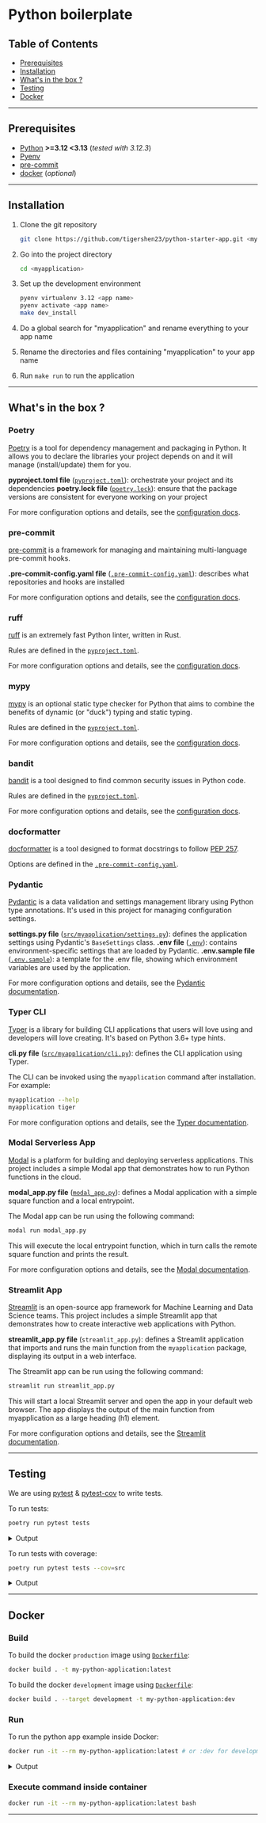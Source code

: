 # Python boilerplate

## Table of Contents

- [Prerequisites](#prerequisites)
- [Installation](#installation)
- [What's in the box ?](#whats-in-the-box-)
- [Testing](#testing)
- [Docker](#docker)

---

## Prerequisites

- [Python](https://www.python.org/downloads/) **>=3.12 <3.13** (_tested with 3.12.3_)
- [Pyenv](https://github.com/pyenv/pyenv)
- [pre-commit](https://pre-commit.com/#install)
- [docker](https://docs.docker.com/get-docker/) (_optional_)

---

## Installation

1. Clone the git repository

   ```bash
   git clone https://github.com/tigershen23/python-starter-app.git <myapplication>
   ```

2. Go into the project directory

   ```bash
   cd <myapplication>
   ```

3. Set up the development environment

   ```bash
   pyenv virtualenv 3.12 <app name>
   pyenv activate <app name>
   make dev_install
   ```

4. Do a global search for "myapplication" and rename everything to your app name

5. Rename the directories and files containing "myapplication" to your app name

6. Run `make run` to run the application

---

## What's in the box ?

### Poetry

[Poetry](https://python-poetry.org/) is a tool for dependency management and packaging in Python. It allows you to
declare the libraries your project depends on and it will manage (install/update) them for you.

**pyproject.toml file** ([`pyproject.toml`](pyproject.toml)): orchestrate your project and its dependencies
**poetry.lock file** ([`poetry.lock`](poetry.lock)): ensure that the package versions are consistent for everyone
working on your project

For more configuration options and details, see the [configuration docs](https://python-poetry.org/docs/).

### pre-commit

[pre-commit](https://pre-commit.com/) is a framework for managing and maintaining multi-language pre-commit hooks.

**.pre-commit-config.yaml file** ([`.pre-commit-config.yaml`](.pre-commit-config.yaml)): describes what repositories and
hooks are installed

For more configuration options and details, see the [configuration docs](https://pre-commit.com/).

### ruff

[ruff](https://github.com/charliermarsh/ruff) is an extremely fast Python linter, written in Rust.

Rules are defined in the [`pyproject.toml`](pyproject.toml).

For more configuration options and details, see the [configuration docs](https://github.com/charliermarsh/ruff#configuration).

### mypy

[mypy](http://mypy-lang.org/) is an optional static type checker for Python that aims to combine the benefits of
dynamic (or "duck") typing and static typing.

Rules are defined in the [`pyproject.toml`](pyproject.toml).

For more configuration options and details, see the [configuration docs](https://mypy.readthedocs.io/).

### bandit

[bandit](https://bandit.readthedocs.io/) is a tool designed to find common security issues in Python code.

Rules are defined in the [`pyproject.toml`](pyproject.toml).

For more configuration options and details, see the [configuration docs](https://bandit.readthedocs.io/).

### docformatter

[docformatter](https://github.com/PyCQA/docformatter) is a tool designed to format docstrings to
follow [PEP 257](https://peps.python.org/pep-0257/).

Options are defined in the [`.pre-commit-config.yaml`](.pre-commit-config.yaml).

### Pydantic

[Pydantic](https://docs.pydantic.dev/) is a data validation and settings management library using Python type annotations. It's used in this project for managing configuration settings.

**settings.py file** ([`src/myapplication/settings.py`](src/myapplication/settings.py)): defines the application settings using Pydantic's `BaseSettings` class.
**.env file** ([`.env`](.env)): contains environment-specific settings that are loaded by Pydantic.
**.env.sample file** ([`.env.sample`](.env.sample)): a template for the .env file, showing which environment variables are used by the application.

For more configuration options and details, see the [Pydantic documentation](https://docs.pydantic.dev/).

### Typer CLI

[Typer](https://typer.tiangolo.com/) is a library for building CLI applications that users will love using and developers will love creating. It's based on Python 3.6+ type hints.

**cli.py file** ([`src/myapplication/cli.py`](src/myapplication/cli.py)): defines the CLI application using Typer.

The CLI can be invoked using the `myapplication` command after installation. For example:

```bash
myapplication --help
myapplication tiger
```

For more configuration options and details, see the [Typer documentation](https://typer.tiangolo.com/).

### Modal Serverless App

[Modal](https://modal.com/) is a platform for building and deploying serverless applications. This project includes a simple Modal app that demonstrates how to run Python functions in the cloud.

**modal_app.py file** ([`modal_app.py`](modal_app.py)): defines a Modal application with a simple square function and a local entrypoint.

The Modal app can be run using the following command:

```bash
modal run modal_app.py
```

This will execute the local entrypoint function, which in turn calls the remote square function and prints the result.

For more configuration options and details, see the [Modal documentation](https://modal.com/docs).

### Streamlit App

[Streamlit](https://streamlit.io/) is an open-source app framework for Machine Learning and Data Science teams. This project includes a simple Streamlit app that demonstrates how to create interactive web applications with Python.

**streamlit_app.py file** (`streamlit_app.py`): defines a Streamlit application that imports and runs the main function from the `myapplication` package, displaying its output in a web interface.

The Streamlit app can be run using the following command:

```bash
streamlit run streamlit_app.py
```

This will start a local Streamlit server and open the app in your default web browser. The app displays the output of the main function from myapplication as a large heading (h1) element.

For more configuration options and details, see the [Streamlit documentation](https://docs.streamlit.io/).

---

## Testing

We are using [pytest](https://docs.pytest.org/) & [pytest-cov](https://github.com/pytest-dev/pytest-cov) to write tests.

To run tests:

```bash
poetry run pytest tests
```

<details>

<summary>Output</summary>

```text
collected 1 item

tests/test_myapplication.py::test_hello_world PASSED
```

</details>

To run tests with coverage:

```bash
poetry run pytest tests --cov=src
```

<details>

<summary>Output</summary>

```text
collected 1 item

tests/test_myapplication.py::test_hello_world PASSED

---------- coverage: platform linux, python 3.10.4-final-0 -----------
Name                            Stmts   Miss  Cover
---------------------------------------------------
src/myapplication/__init__.py       1      0   100%
src/myapplication/main.py           6      2    67%
---------------------------------------------------
TOTAL                               7      2    71%
```

</details>

---

## Docker

### Build

To build the docker `production` image using [`Dockerfile`](Dockerfile):

```bash
docker build . -t my-python-application:latest
```

To build the docker `development` image using [`Dockerfile`](Dockerfile):

```bash
docker build . --target development -t my-python-application:dev
```

### Run

To run the python app example inside Docker:

```bash
docker run -it --rm my-python-application:latest # or :dev for development
```

<details>

<summary>Output</summary>

```text
Hello World
```

</details>

### Execute command inside container

```bash
docker run -it --rm my-python-application:latest bash
```

---
